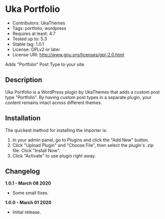 # Uka Portfolio #
* Contributors: UkaThemes
* Tags: portfolio, wordpress
* Requires at least: 4.7
* Tested up to: 5.3
* Stable tag: 1.0.1
* License: GPLv2 or later
* License URI: http://www.gnu.org/licenses/gpl-2.0.html

Adds "Portfolio" Post Type to your site.

## Description ##

Uka Portfolio is a WordPress plugin by UkaThemes that adds a custom post type "Portfolio".
By having custom post types in a separate plugin, your content remains intact across different themes.

## Installation ##

The quickest method for installing the importer is:

1. In your admin panel, go to Plugins and click the "Add New" button.
2. Click "Upload Plugin" and "Choose File", then select the plugin's .zip file. Click "Install Now".
3. Click "Activate" to use plugin right away.

## Changelog ##

**1.0.1 - March 08 2020**
* Some small fixes.

**1.0.0 - March 01 2020**
* Initial release.
